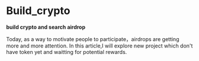 # Build_crypto
**build crypto and search airdrop**

Today, as a way to motivate people to participate，airdrops are getting more and more attention. In this article,I will explore new project which don't have token yet and waitting for potential rewards.
